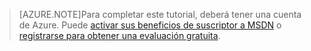 > [AZURE.NOTE]Para completar este tutorial, deberá tener una cuenta de Azure. Puede <a href="/pricing/member-offers/msdn-benefits-details/?WT.mc_id=A85619ABF" target="_blank">activar sus beneficios de suscriptor a MSDN</a> o <a href="/pricing/free-trial/?WT.mc_id=A85619ABF" target="_blank">registrarse para obtener una evaluación gratuita</a>.

<!---HONumber=July15_HO4-->